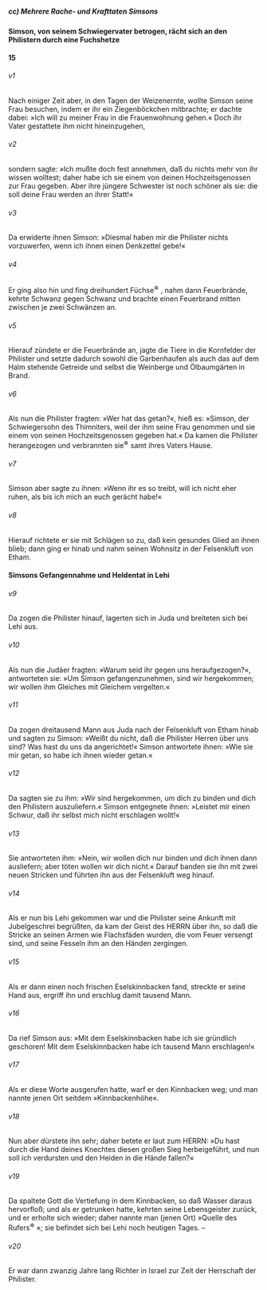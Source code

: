 ##### cc) Mehrere Rache- und Krafttaten Simsons

#### Simson, von seinem Schwiegervater betrogen, rächt sich an den Philistern durch eine Fuchshetze

__15__

###### v1
Nach einiger Zeit aber, in den Tagen der Weizenernte, wollte Simson seine Frau besuchen, indem er ihr ein Ziegenböckchen mitbrachte; er dachte dabei: »Ich will zu meiner Frau in die Frauenwohnung gehen.« Doch ihr Vater gestattete ihm nicht hineinzugehen,

###### v2
sondern sagte: »Ich mußte doch fest annehmen, daß du nichts mehr von ihr wissen wolltest; daher habe ich sie einem von deinen Hochzeitsgenossen zur Frau gegeben. Aber ihre jüngere Schwester ist noch schöner als sie: die soll deine Frau werden an ihrer Statt!«

###### v3
Da erwiderte ihnen Simson: »Diesmal haben mir die Philister nichts vorzuwerfen, wenn ich ihnen einen Denkzettel gebe!«

###### v4
Er ging also hin und fing dreihundert Füchse<sup title="oder: Schakale">&#x2732;</sup>
, nahm dann Feuerbrände, kehrte Schwanz gegen Schwanz und brachte einen Feuerbrand mitten zwischen je zwei Schwänzen an.

###### v5
Hierauf zündete er die Feuerbrände an, jagte die Tiere in die Kornfelder der Philister und setzte dadurch sowohl die Garbenhaufen als auch das auf dem Halm stehende Getreide und selbst die Weinberge und Ölbaumgärten in Brand.

###### v6
Als nun die Philister fragten: »Wer hat das getan?«, hieß es: »Simson, der Schwiegersohn des Thimniters, weil der ihm seine Frau genommen und sie einem von seinen Hochzeitsgenossen gegeben hat.« Da kamen die Philister herangezogen und verbrannten sie<sup title="d.h. die Frau">&#x2732;</sup>
 samt ihres Vaters Hause.

###### v7
Simson aber sagte zu ihnen: »Wenn ihr es so treibt, will ich nicht eher ruhen, als bis ich mich an euch gerächt habe!«

###### v8
Hierauf richtete er sie mit Schlägen so zu, daß kein gesundes Glied an ihnen blieb; dann ging er hinab und nahm seinen Wohnsitz in der Felsenkluft von Etham.

#### Simsons Gefangennahme und Heldentat in Lehi


###### v9
Da zogen die Philister hinauf, lagerten sich in Juda und breiteten sich bei Lehi aus.

###### v10
Als nun die Judäer fragten: »Warum seid ihr gegen uns heraufgezogen?«, antworteten sie: »Um Simson gefangenzunehmen, sind wir hergekommen; wir wollen ihm Gleiches mit Gleichem vergelten.«

###### v11
Da zogen dreitausend Mann aus Juda nach der Felsenkluft von Etham hinab und sagten zu Simson: »Weißt du nicht, daß die Philister Herren über uns sind? Was hast du uns da angerichtet!« Simson antwortete ihnen: »Wie sie mir getan, so habe ich ihnen wieder getan.«

###### v12
Da sagten sie zu ihm: »Wir sind hergekommen, um dich zu binden und dich den Philistern auszuliefern.« Simson entgegnete ihnen: »Leistet mir einen Schwur, daß ihr selbst mich nicht erschlagen wollt!«

###### v13
Sie antworteten ihm: »Nein, wir wollen dich nur binden und dich ihnen dann ausliefern; aber töten wollen wir dich nicht.« Darauf banden sie ihn mit zwei neuen Stricken und führten ihn aus der Felsenkluft weg hinauf.


###### v14
Als er nun bis Lehi gekommen war und die Philister seine Ankunft mit Jubelgeschrei begrüßten, da kam der Geist des HERRN über ihn, so daß die Stricke an seinen Armen wie Flachsfäden wurden, die vom Feuer versengt sind, und seine Fesseln ihm an den Händen zergingen.

###### v15
Als er dann einen noch frischen Eselskinnbacken fand, streckte er seine Hand aus, ergriff ihn und erschlug damit tausend Mann.

###### v16
Da rief Simson aus: »Mit dem Eselskinnbacken habe ich sie gründlich geschoren! Mit dem Eselskinnbacken habe ich tausend Mann erschlagen!«

###### v17
Als er diese Worte ausgerufen hatte, warf er den Kinnbacken weg; und man nannte jenen Ort seitdem »Kinnbackenhöhe«.


###### v18
Nun aber dürstete ihn sehr; daher betete er laut zum HERRN: »Du hast durch die Hand deines Knechtes diesen großen Sieg herbeigeführt, und nun soll ich verdursten und den Heiden in die Hände fallen?«

###### v19
Da spaltete Gott die Vertiefung in dem Kinnbacken, so daß Wasser daraus hervorfloß; und als er getrunken hatte, kehrten seine Lebensgeister zurück, und er erholte sich wieder; daher nannte man (jenen Ort) »Quelle des Rufers<sup title="oder: Beters">&#x2732;</sup>
«; sie befindet sich bei Lehi noch heutigen Tages. –

###### v20
Er war dann zwanzig Jahre lang Richter in Israel zur Zeit der Herrschaft der Philister.